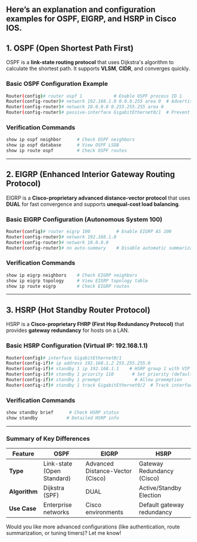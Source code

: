## Here’s an explanation and configuration examples for **OSPF**, **EIGRP**, and **HSRP** in Cisco IOS.

## **1. OSPF (Open Shortest Path First)**

OSPF is a **link-state routing protocol** that uses Dijkstra's algorithm to calculate the shortest path. It supports **VLSM**, **CIDR**, and converges quickly.

### **Basic OSPF Configuration Example**

```bash
Router(config)# router ospf 1            # Enable OSPF process ID 1
Router(config-router)# network 192.168.1.0 0.0.0.255 area 0  # Advertise network in Area 0
Router(config-router)# network 10.0.0.0 0.255.255.255 area 0
Router(config-router)# passive-interface GigabitEthernet0/1  # Prevent OSPF updates on this interface
```

### **Verification Commands**

```bash
show ip ospf neighbor      # Check OSPF neighbors
show ip ospf database      # View OSPF LSDB
show ip route ospf         # Check OSPF routes
```

---

## **2. EIGRP (Enhanced Interior Gateway Routing Protocol)**

EIGRP is a **Cisco-proprietary advanced distance-vector protocol** that uses **DUAL** for fast convergence and supports **unequal-cost load balancing**.

### **Basic EIGRP Configuration (Autonomous System 100)**

```bash
Router(config)# router eigrp 100          # Enable EIGRP AS 100
Router(config-router)# network 192.168.1.0
Router(config-router)# network 10.0.0.0
Router(config-router)# no auto-summary    # Disable automatic summarization (if needed)
```

### **Verification Commands**

```bash
show ip eigrp neighbors    # Check EIGRP neighbors
show ip eigrp topology     # View EIGRP topology table
show ip route eigrp        # Check EIGRP routes
```

---

## **3. HSRP (Hot Standby Router Protocol)**

HSRP is a **Cisco-proprietary FHRP (First Hop Redundancy Protocol)** that provides **gateway redundancy** for hosts on a LAN.

### **Basic HSRP Configuration (Virtual IP: 192.168.1.1)**

```bash
Router(config)# interface GigabitEthernet0/1
Router(config-if)# ip address 192.168.1.2 255.255.255.0
Router(config-if)# standby 1 ip 192.168.1.1    # HSRP group 1 with VIP
Router(config-if)# standby 1 priority 110       # Set priority (default: 100)
Router(config-if)# standby 1 preempt             # Allow preemption
Router(config-if)# standby 1 track GigabitEthernet0/2  # Track interface for failover
```

### **Verification Commands**

```bash
show standby brief      # Check HSRP status
show standby           # Detailed HSRP info
```

---

### **Summary of Key Differences**

| Feature       | OSPF                       | EIGRP                            | HSRP                       |
| ------------- | -------------------------- | -------------------------------- | -------------------------- |
| **Type**      | Link-state (Open Standard) | Advanced Distance-Vector (Cisco) | Gateway Redundancy (Cisco) |
| **Algorithm** | Dijkstra (SPF)             | DUAL                             | Active/Standby Election    |
| **Use Case**  | Enterprise networks        | Cisco environments               | Default gateway redundancy |

Would you like more advanced configurations (like authentication, route summarization, or tuning timers)? Let me know!
